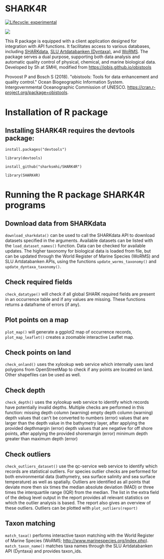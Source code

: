 # SHARK4R

<!-- badges: start -->
[![Lifecycle: experimental](https://img.shields.io/badge/lifecycle-experimental-orange.svg)](https://lifecycle.r-lib.org/articles/stages.html#experimental)
<!-- badges: end -->

![](https://upload.wikimedia.org/wikipedia/commons/thumb/8/85/SMHI_Logo.svg/500px-SMHI_Logo.svg.png)

This R package is equipped with a client application designed for integration 
with API functions. It facilitates access to various databases, 
including [SHARKdata](https://sharkdata.smhi.se/), 
[SLU Artdatabanken (Dyntaxa)](https://api-portal.artdatabanken.se/), and 
[WoRMS](http://www.marinespecies.org/rest/). The package serves a dual purpose, 
supporting both data analysis and automatic quality control of physical, 
chemical, and marine biological data. Developed by Sh at SMHI, modified 
from <https://iobis.github.io/obistools>

Provoost P and Bosch S (2018). "obistools: Tools for data enhancement
and quality control." Ocean Biogeographic Information System.
Intergovernmental Oceanographic Commission of UNESCO.
<https://cran.r-project.org/package=obistools>.

# Installation of R package

## Installing SHARK4R requires the devtools package:
```
install.packages("devtools")

library(devtools)

install_github("sharksmhi/SHARK4R")

library(SHARK4R)
```
# Running the R package SHARK4R programs

## Download data from SHARKdata

```download_sharkdata()``` can be used to call the SHARKdata API to download
datasets specified in the arguments. Available datasets can be listed
with the ```load_dataset_names()``` function. Data can be checked for
available updates. The higher taxonomy for biological data is loaded
from file, but can be updated through the World Register of Marine
Species (WoRMS) and SLU Artdatabanken APIs, using the functions
```update_worms_taxonomy()``` and ```update_dyntaxa_taxonomy()```.

## Check required fields

```check_datatype()``` will check if all global SHARK required fields are
present in an occurrence table and if any values are missing. These
functions returns a dataframe of errors (if any).

## Plot points on a map

```plot_map()``` will generate a ggplot2 map of occurrence records,
```plot_map_leaflet()``` creates a zoomable interactive Leaflet map.

## Check points on land

```check_onland()``` uses the xylookup web service which internally uses land
polygons from OpenStreetMap to check if any points are located on land.
Other shapefiles can be used as well.

## Check depth

```check_depth()``` uses the xylookup web service to identify which records have
potentially invalid depths. Multiple checks are performed in this
function: missing depth column (warning) empty depth column (warning)
depth values that can't be converted to numbers (error) values that are
larger than the depth value in the bathymetry layer, after applying the
provided depthmargin (error) depth values that are negative for off
shore points, after applying the provided shoremargin (error) minimum
depth greater than maximum depth (error)

## Check outliers

```check_outliers_dataset()``` use the qc-service web service to identify which
records are statistical outliers. For species outlier checks are
performed for both environmental data (bathymetry, sea surface salinity
and sea surface temperature) as well as spatially. Outliers are
identified as all points that deviate more then six times the median
absolute deviation (MAD) or three times the interquartile range (IQR)
from the median. The list in the extra field of the debug level output
in the report provides all relevant statistics on which the outlier
analysis is based. The report also gives an overview of these outliers.
Outliers can be plotted with ```plot_outliers(report)```

## Taxon matching

```match_taxa()``` performs interactive taxon matching with the World Register
of Marine Species (WoRMS; <http://www.marinespecies.org/index.php>).
```match_taxon_name()``` matches taxa names through the SLU Artdatabanken API (Dyntaxa) and provides taxon_ids.
